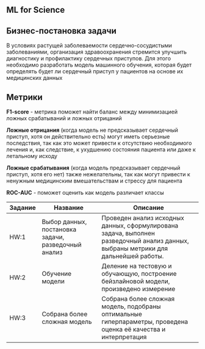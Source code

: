 <h2>ML for Science</h2>

<h2>Бизнес-постановка задачи</h2>
В условиях растущей заболеваемости сердечно-сосудистыми заболеваниями, организация здравоохранения стремится улучшить диагностику и профилактику сердечных приступов. Для этого необходимо разработать модель машинного обучения, которая будет определять будет ли сердечный приступ у пациентов на основе их медицинских данных

<h2>Метрики</h2>

**F1-score** - метрика поможет найти баланс между минимизацией ложных срабатываний и ложных отрицаний

**Ложные отрицания** (когда модель не предсказывает сердечный приступ, хотя он действительно есть) могут иметь серьезные последствия, так как это может привести к отсутствию необходимого лечения и, как следствие, к ухудшению состояния пациента или даже к летальному исходу

**Ложные срабатывания** (когда модель предсказывает сердечный приступ, хотя его нет) также нежелательны, так как могут привести к ненужным медицинским вмешательствам и стрессу для пациента

**ROC-AUC** - поможет оценить как модель различает классы


| Задание | Название                                                           | Описание                                                                                                    |
|---------------|--------------------------------------------------------------------|-------------------------------------------------------------------------------------------------------------|
| HW:1          | Выбор данных, постановка задачи, разведочный анализ | Проведен анализ исходных данных, сформулирована задача, выполнен разведочный анализ данных, выбраны метрики для дальнейшей работы.|
| HW:2          |  Обучение модели                                    | Деление на тестовую и обучающую, построение бейзлайновой модели, произведено измерение |
| HW:3          |  Собрана более сложная модель                   |  Собрана более сложная модель, подобраны оптимальные гиперпараметры, проведена оценка её качества и интерпретация |
